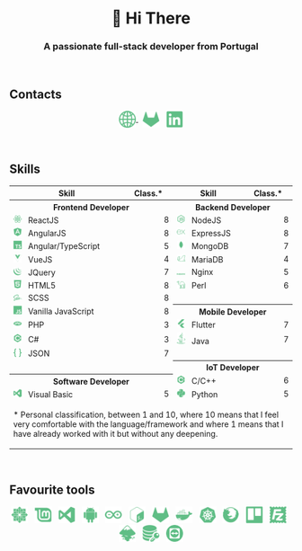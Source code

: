 <h1 align="center">👋 Hi There</h1>
<h3 align="center">A passionate full-stack developer from Portugal</h3>

<br/>

<h2>Contacts</h2>

<p align="center">
    <a href="https://zeruns.com" target="blank">
        <img align="center" src="readme/www.svg" alt="Web" height="30" width="30" />
    </a>
    &nbsp;
    <a href="https://gitlab.com/gilpedrosa" target="blank" style="text-decoration: none;">
        <img align="center" src="readme/gitlab.svg" alt="Gitlab" height="30" width="30" />
    </a>
    &nbsp;
    <a href="https://linkedin.com/in/gil-pedrosa" target="blank" style="text-decoration: none;">
        <img align="center" src="readme/linkedin.svg" alt="Linkedin" height="30" width="30" />
    </a>
</p>

<br/>

<h2>Skills</h2>

<table align="center">
    <tr>
        <th>Skill</th>
        <th>Class.*</th>
        <th>Skill</th>
        <th>Class.*</th>
    </tr>
    <tr>
        <th colspan="2">Frontend Developer</th>
        <th colspan="2">Backend Developer</th>
    </tr>
    <tr>
        <td>
            <img
                src="readme/reactjs.svg"
                alt="ReactJS"
                width="15"
            />
            &nbsp;
            ReactJS
        </td>
        <td align="right">8</td>
        <td>
            <img
                src="readme/nodejs.svg"
                alt="NodeJS"
                width="15"
            />
            &nbsp;
            NodeJS
        </td>
        <td align="right">8</td>
    </tr>
    <tr>
        <td>
            <img
                src="readme/angularjs.svg"
                alt="AngularJS"
                width="15"
            />
            &nbsp;
            AngularJS
        </td>
        <td align="right">8</td>
        <td>
            <img
                src="readme/expressjs.svg"
                alt="ExpressJS"
                width="15"
            />
            &nbsp;
            ExpressJS
        </td>
        <td align="right">8</td>
    </tr>
    <tr>
        <td>
            <img
                src="readme/typescript.svg"
                alt="Angular/TypeScript"
                width="15"
            />
            &nbsp;
            Angular/TypeScript
        </td>
        <td align="right">5</td>
        <td>
            <img
                src="readme/mongodb.svg"
                alt="MongoDB"
                width="15"
            />
            &nbsp;
            MongoDB
        </td>
        <td align="right">7</td>
    </tr>
    <tr>
        <td>
            <img
                src="readme/vuejs.svg"
                alt="VueJS"
                width="15"
            /> 
            &nbsp;
            VueJS
        </td>
        <td align="right">4</td>
        <td>
            <img
                src="readme/mariadb.svg"
                alt="MariaDB"
                width="15"
            />
            &nbsp;
            MariaDB
        </td>
        <td align="right">4</td>
    </tr>
    <tr>
        <td>
            <img
                src="readme/jquery.svg"
                alt="JQuery"
                width="15"
            />
            &nbsp;
            JQuery
        </td>
        <td align="right">7</td>
        <td>
            <img
                src="readme/nginx.svg"
                alt="Nginx"
                width="15"
            />
            &nbsp;
            Nginx
        </td>
        <td align="right">5</td>
    </tr>
    <tr>
        <td>
            <img
                src="readme/html5.svg"
                alt="HTML5"
                width="15"
            />
            &nbsp;
            HTML5
        </td>
        <td align="right">8</td>
        <td>
            <img
                src="readme/perl.svg"
                alt="Perl"
                width="15"
            />
            &nbsp;
            Perl
        </td>
        <td align="right">6</td>
    </tr>
    <tr>
        <td>
            <img
                src="readme/sass.svg"
                alt="SCSS"
                width="15"
            />
            &nbsp;
            SCSS
        </td>
        <td align="right">8</td>
        <td colspan="2"></td>
    </tr>
    <tr>
        <td>
            <img
                src="readme/javascript.svg"
                alt="Vanilla JavaScript"
                width="15"
            />
            &nbsp;
            Vanilla JavaScript
        </td>
        <td align="right">8</td>
        <th colspan="2">Mobile Developer</th>
    </tr>
    <tr>
        <td>
            <img
                src="readme/php.svg"
                alt="PHP"
                width="15"
            />
            &nbsp;
            PHP
        </td>
        <td align="right">3</td>
        <td>
            <img
                src="readme/flutter.svg"
                alt="Flutter"
                width="15"
            />
            &nbsp;
            Flutter
        </td>
        <td align="right">7</td>
    </tr>
    <tr>
        <td>
            <img
                src="readme/csharp.svg"
                alt="C#"
                width="15"
            />
            &nbsp;
            C#
        </td>
        <td align="right">3</td>
        <td>
            <img
                src="readme/java.svg"
                alt="Java"
                width="15"
            />
            &nbsp;
            Java
        </td>
        <td align="right">7</td>
    </tr>
    <tr>
        <td>
            <img
                src="readme/json.svg"
                alt="JSON"
                width="15"
            />
            &nbsp;
            JSON
        </td>
        <td align="right">7</td>
        <td colspan="2"></td>
    </tr>
    <tr>
        <td colspan="2"></td>
        <th colspan="2">IoT Developer</th>
    </tr>
    <tr>
        <th colspan="2">Software Developer</th>
        <td>
            <img
                src="readme/cplusplus.svg"
                alt="C/C++"
                width="15"
            />
            &nbsp;
            C/C++
        </td>
        <td align="right">6</td>
    </tr>
    <tr>
        <td>
            <img
                src="readme/visualbasic.svg"
                alt="Visual Basic"
                width="15"
            />
            &nbsp;
            Visual Basic
        </td>
        <td align="right">5</td>
        <td>
            <img
                src="readme/python.svg"
                alt="Python"
                width="15"
            />
            &nbsp;
            Python
        </td>
        <td align="right">5</td>
    </tr>
    <tr>
        <td colspan="4">
            <p></p>
            <p>
                * Personal classification, between 1 and 10, where 10 means that I feel very comfortable with the language/framework and where 1 means that I have already worked with it but without any deepening.
            </p>
        </th>
    </tr>
</table>

<br/>

<h2>Favourite tools</h2>

<p align="center">
    <img
        src="readme/centos8.svg"
        alt="Linux Centos8"
        width="30"
    />
    &nbsp;
    <img
        src="readme/mint.svg"
        alt="Linux Mint"
        width="30"
    />
    &nbsp;
    <img
        src="readme/visualbasic.svg"
        alt="Visual Studio Code"
        width="30"
    />
    &nbsp;
    <img
        src="readme/android.svg"
        alt="Android Studio"
        width="30"
    />
    &nbsp;
    <img
        src="readme/arduino.svg"
        alt="Arduino IDE"
        width="30"
    />
    &nbsp;
    <img
        src="readme/bash.svg"
        alt="Terminal"
        width="30"
    />
    &nbsp;
    <img
        src="readme/gitlab.svg"
        alt="Gitlab"
        width="30"
    />
    &nbsp;
    <img
        src="readme/docker.svg"
        alt="Docker"
        width="30"
    />
    &nbsp;
    <img
        src="readme/kubernetes.svg"
        alt="Kubernetes"
        width="30"
    />
    &nbsp;
    <img
        src="readme/firefox.svg"
        alt="Firefox"
        width="30"
    />
    &nbsp;
    <img
        src="readme/trello.svg"
        alt="Trello"
        width="30"
    />
    &nbsp;
    <img
        src="readme/filezilla.svg"
        alt="Filezilla"
        width="30"
    />
    &nbsp;
    <img
        src="readme/inkscape.svg"
        alt="Inkscape"
        width="30"
    />
    &nbsp;
    <img
        src="readme/nosql.svg"
        alt="NoSQLBooster"
        width="30"
    />
    &nbsp;
    <img
        src="readme/teamviewer.svg"
        alt="Teamviewer"
        width="30"
    />
</p>
